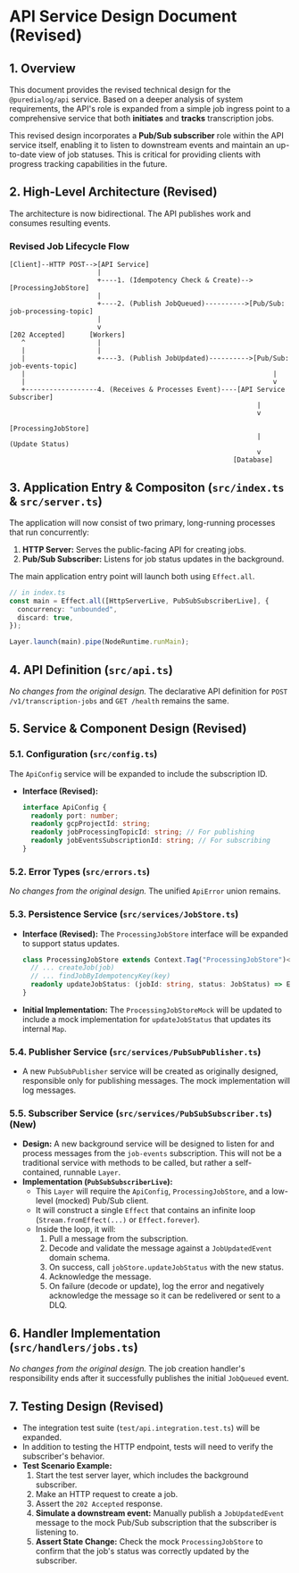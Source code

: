 # API Service Design Document (Revised)

## 1. Overview

This document provides the revised technical design for the `@puredialog/api` service. Based on a deeper analysis of system requirements, the API's role is expanded from a simple job ingress point to a comprehensive service that both **initiates** and **tracks** transcription jobs. 

This revised design incorporates a **Pub/Sub subscriber** role within the API service itself, enabling it to listen to downstream events and maintain an up-to-date view of job statuses. This is critical for providing clients with progress tracking capabilities in the future.

## 2. High-Level Architecture (Revised)

The architecture is now bidirectional. The API publishes work and consumes resulting events.

### Revised Job Lifecycle Flow

```
[Client]--HTTP POST-->[API Service]
                      |
                      +----1. (Idempotency Check & Create)-->[ProcessingJobStore]
                      |
                      +----2. (Publish JobQueued)---------->[Pub/Sub: job-processing-topic]
                      |
                      v
[202 Accepted]      [Workers]
   ^                  |
   |                  |
   |                  +----3. (Publish JobUpdated)---------->[Pub/Sub: job-events-topic]
   |                                                              |
   |                                                              v
   +------------------4. (Receives & Processes Event)----[API Service Subscriber]
                                                              |
                                                              v
                                                        [ProcessingJobStore]
                                                              | (Update Status)
                                                              v
                                                        [Database]
```

## 3. Application Entry & Compositon (`src/index.ts` & `src/server.ts`)

The application will now consist of two primary, long-running processes that run concurrently:
1.  **HTTP Server:** Serves the public-facing API for creating jobs.
2.  **Pub/Sub Subscriber:** Listens for job status updates in the background.

The main application entry point will launch both using `Effect.all`.

```typescript
// in index.ts
const main = Effect.all([HttpServerLive, PubSubSubscriberLive], {
  concurrency: "unbounded",
  discard: true,
});

Layer.launch(main).pipe(NodeRuntime.runMain);
```

## 4. API Definition (`src/api.ts`)

*No changes from the original design.* The declarative API definition for `POST /v1/transcription-jobs` and `GET /health` remains the same.

## 5. Service & Component Design (Revised)

### 5.1. Configuration (`src/config.ts`)

The `ApiConfig` service will be expanded to include the subscription ID.

- **Interface (Revised):**
  ```typescript
  interface ApiConfig {
    readonly port: number;
    readonly gcpProjectId: string;
    readonly jobProcessingTopicId: string; // For publishing
    readonly jobEventsSubscriptionId: string; // For subscribing
  }
  ```

### 5.2. Error Types (`src/errors.ts`)

*No changes from the original design.* The unified `ApiError` union remains.

### 5.3. Persistence Service (`src/services/JobStore.ts`)

- **Interface (Revised):** The `ProcessingJobStore` interface will be expanded to support status updates.
  ```typescript
  class ProcessingJobStore extends Context.Tag("ProcessingJobStore")<...>() {
    // ... createJob(job)
    // ... findJobByIdempotencyKey(key)
    readonly updateJobStatus: (jobId: string, status: JobStatus) => Effect.Effect<void, DatabaseError>;
  }
  ```
- **Initial Implementation:** The `ProcessingJobStoreMock` will be updated to include a mock implementation for `updateJobStatus` that updates its internal `Map`.

### 5.4. Publisher Service (`src/services/PubSubPublisher.ts`)

- A new `PubSubPublisher` service will be created as originally designed, responsible only for publishing messages. The mock implementation will log messages.

### 5.5. Subscriber Service (`src/services/PubSubSubscriber.ts`) (New)

- **Design:** A new background service will be designed to listen for and process messages from the `job-events` subscription. This will not be a traditional service with methods to be called, but rather a self-contained, runnable `Layer`.
- **Implementation (`PubSubSubscriberLive`):**
  - This `Layer` will require the `ApiConfig`, `ProcessingJobStore`, and a low-level (mocked) Pub/Sub client.
  - It will construct a single `Effect` that contains an infinite loop (`Stream.fromEffect(...)` or `Effect.forever`).
  - Inside the loop, it will:
    1. Pull a message from the subscription.
    2. Decode and validate the message against a `JobUpdatedEvent` domain schema.
    3. On success, call `jobStore.updateJobStatus` with the new status.
    4. Acknowledge the message.
    5. On failure (decode or update), log the error and negatively acknowledge the message so it can be redelivered or sent to a DLQ.

## 6. Handler Implementation (`src/handlers/jobs.ts`)

*No changes from the original design.* The job creation handler's responsibility ends after it successfully publishes the initial `JobQueued` event.

## 7. Testing Design (Revised)

- The integration test suite (`test/api.integration.test.ts`) will be expanded.
- In addition to testing the HTTP endpoint, tests will need to verify the subscriber's behavior.
- **Test Scenario Example:**
  1. Start the test server layer, which includes the background subscriber.
  2. Make an HTTP request to create a job.
  3. Assert the `202 Accepted` response.
  4. **Simulate a downstream event:** Manually publish a `JobUpdatedEvent` message to the mock Pub/Sub subscription that the subscriber is listening to.
  5. **Assert State Change:** Check the mock `ProcessingJobStore` to confirm that the job's status was correctly updated by the subscriber.